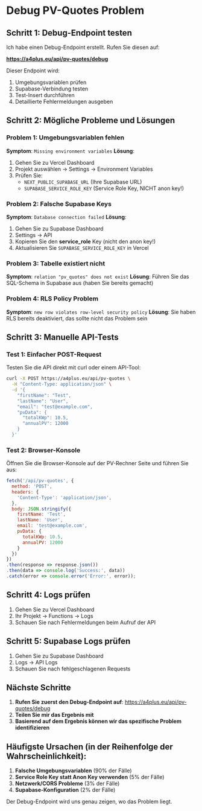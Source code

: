 # Debug PV-Quotes Problem

## Schritt 1: Debug-Endpoint testen

Ich habe einen Debug-Endpoint erstellt. Rufen Sie diesen auf:

**https://a4plus.eu/api/pv-quotes/debug**

Dieser Endpoint wird:
1. Umgebungsvariablen prüfen
2. Supabase-Verbindung testen
3. Test-Insert durchführen
4. Detaillierte Fehlermeldungen ausgeben

## Schritt 2: Mögliche Probleme und Lösungen

### Problem 1: Umgebungsvariablen fehlen
**Symptom**: `Missing environment variables`
**Lösung**: 
1. Gehen Sie zu Vercel Dashboard
2. Projekt auswählen → Settings → Environment Variables
3. Prüfen Sie:
   - `NEXT_PUBLIC_SUPABASE_URL` (Ihre Supabase URL)
   - `SUPABASE_SERVICE_ROLE_KEY` (Service Role Key, NICHT anon key!)

### Problem 2: Falsche Supabase Keys
**Symptom**: `Database connection failed`
**Lösung**:
1. Gehen Sie zu Supabase Dashboard
2. Settings → API
3. Kopieren Sie den **service_role** Key (nicht den anon key!)
4. Aktualisieren Sie `SUPABASE_SERVICE_ROLE_KEY` in Vercel

### Problem 3: Tabelle existiert nicht
**Symptom**: `relation "pv_quotes" does not exist`
**Lösung**: Führen Sie das SQL-Schema in Supabase aus (haben Sie bereits gemacht)

### Problem 4: RLS Policy Problem
**Symptom**: `new row violates row-level security policy`
**Lösung**: Sie haben RLS bereits deaktiviert, das sollte nicht das Problem sein

## Schritt 3: Manuelle API-Tests

### Test 1: Einfacher POST-Request
Testen Sie die API direkt mit curl oder einem API-Tool:

```bash
curl -X POST https://a4plus.eu/api/pv-quotes \
  -H "Content-Type: application/json" \
  -d '{
    "firstName": "Test",
    "lastName": "User", 
    "email": "test@example.com",
    "pvData": {
      "totalKWp": 10.5,
      "annualPV": 12000
    }
  }'
```

### Test 2: Browser-Konsole
Öffnen Sie die Browser-Konsole auf der PV-Rechner Seite und führen Sie aus:

```javascript
fetch('/api/pv-quotes', {
  method: 'POST',
  headers: {
    'Content-Type': 'application/json',
  },
  body: JSON.stringify({
    firstName: 'Test',
    lastName: 'User',
    email: 'test@example.com',
    pvData: {
      totalKWp: 10.5,
      annualPV: 12000
    }
  })
})
.then(response => response.json())
.then(data => console.log('Success:', data))
.catch(error => console.error('Error:', error));
```

## Schritt 4: Logs prüfen

1. Gehen Sie zu Vercel Dashboard
2. Ihr Projekt → Functions → Logs
3. Schauen Sie nach Fehlermeldungen beim Aufruf der API

## Schritt 5: Supabase Logs prüfen

1. Gehen Sie zu Supabase Dashboard
2. Logs → API Logs
3. Schauen Sie nach fehlgeschlagenen Requests

## Nächste Schritte

1. **Rufen Sie zuerst den Debug-Endpoint auf**: https://a4plus.eu/api/pv-quotes/debug
2. **Teilen Sie mir das Ergebnis mit**
3. **Basierend auf dem Ergebnis können wir das spezifische Problem identifizieren**

## Häufigste Ursachen (in der Reihenfolge der Wahrscheinlichkeit):

1. **Falsche Umgebungsvariablen** (90% der Fälle)
2. **Service Role Key statt Anon Key verwenden** (5% der Fälle)  
3. **Netzwerk/CORS Probleme** (3% der Fälle)
4. **Supabase-Konfiguration** (2% der Fälle)

Der Debug-Endpoint wird uns genau zeigen, wo das Problem liegt.
